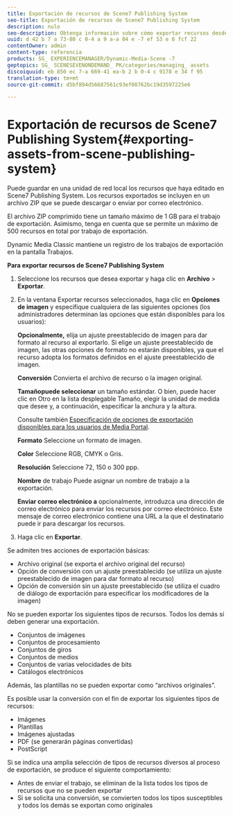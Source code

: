 ```yaml
---
title: Exportación de recursos de Scene7 Publishing System
seo-title: Exportación de recursos de Scene7 Publishing System
description: nulo
seo-description: Obtenga información sobre cómo exportar recursos desde Scene 7 Publishing System.
uuid: d 42 b 7 a 73-80 c 0-4 a 9 a-a 04 e -7 ef 53 e 6 fcf 22
contentOwner: admin
content-type: referencia
products: SG_ EXPERIENCEMANAGER/Dynamic-Media-Scene -7
geptopics: SG_ SCENESEVENONDEMAND_ PK/categories/managing_ assets
discoiquuid: eb 850 ec 7-a 669-41 ea-b 2 b 0-4 c 9178 e 34 f 95
translation-type: tm+mt
source-git-commit: d5bf894d56687561c93ef08762bc19d3597225e6

---
```



# Exportación de recursos de Scene7 Publishing System{#exporting-assets-from-scene-publishing-system}

Puede guardar en una unidad de red local los recursos que haya editado en Scene7 Publishing System. Los recursos exportados se incluyen en un archivo ZIP que se puede descargar o enviar por correo electrónico.

El archivo ZIP comprimido tiene un tamaño máximo de 1 GB para el trabajo de exportación. Asimismo, tenga en cuenta que se permite un máximo de 500 recursos en total por trabajo de exportación.

Dynamic Media Classic mantiene un registro de los trabajos de exportación en la pantalla Trabajos.

**Para exportar recursos de Scene7 Publishing System**

1. Seleccione los recursos que desea exportar y haga clic en **Archivo** &gt; **Exportar**.
1. En la ventana Exportar recursos seleccionados, haga clic en **Opciones de imagen** y especifique cualquiera de las siguientes opciones (los administradores determinan las opciones que están disponibles para los usuarios):

   **Opcionalmente,** elija un ajuste preestablecido de imagen para dar formato al recurso al exportarlo. Si elige un ajuste preestablecido de imagen, las otras opciones de formato no estarán disponibles, ya que el recurso adopta los formatos definidos en el ajuste preestablecido de imagen.

   **Conversión** Convierta el archivo de recurso o la imagen original.

   **Tamañopuede seleccionar** un tamaño estándar. O bien, puede hacer clic en Otro en la lista desplegable Tamaño, elegir la unidad de medida que desee y, a continuación, especificar la anchura y la altura.

   Consulte también [Especificación de opciones de exportación disponibles para los usuarios de Media Portal](specifying-export-options-available-media.md#specifying_export_options_available_to_media_portal_users).

   **Formato** Seleccione un formato de imagen.

   **Color** Seleccione RGB, CMYK o Gris.

   **Resolución** Seleccione 72, 150 o 300 ppp.

   **Nombre** de trabajo Puede asignar un nombre de trabajo a la exportación.

   **Enviar correo electrónico a** opcionalmente, introduzca una dirección de correo electrónico para enviar los recursos por correo electrónico. Este mensaje de correo electrónico contiene una URL a la que el destinatario puede ir para descargar los recursos.

1. Haga clic en **Exportar**.

Se admiten tres acciones de exportación básicas:

* Archivo original (se exporta el archivo original del recurso)
* Opción de conversión con un ajuste preestablecido (se utiliza un ajuste preestablecido de imagen para dar formato al recurso)
* Opción de conversión sin un ajuste preestablecido (se utiliza el cuadro de diálogo de exportación para especificar los modificadores de la imagen)

No se pueden exportar los siguientes tipos de recursos. Todos los demás sí deben generar una exportación.

* Conjuntos de imágenes
* Conjuntos de procesamiento
* Conjuntos de giros
* Conjuntos de medios
* Conjuntos de varias velocidades de bits
* Catálogos electrónicos

Además, las plantillas no se pueden exportar como “archivos originales”.

Es posible usar la conversión con el fin de exportar los siguientes tipos de recursos:

* Imágenes
* Plantillas
* Imágenes ajustadas
* PDF (se generarán páginas convertidas)
* PostScript

Si se indica una amplia selección de tipos de recursos diversos al proceso de exportación, se produce el siguiente comportamiento:

* Antes de enviar el trabajo, se eliminan de la lista todos los tipos de recursos que no se pueden exportar
* Si se solicita una conversión, se convierten todos los tipos susceptibles y todos los demás se exportan como originales

